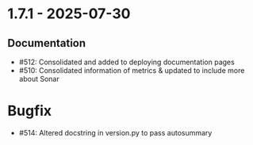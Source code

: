 # 1.7.1 - 2025-07-30
## Documentation

* #512: Consolidated and added to deploying documentation pages
* #510: Consolidated information of metrics & updated to include more about Sonar

# Bugfix

* #514: Altered docstring in version.py to pass autosummary
